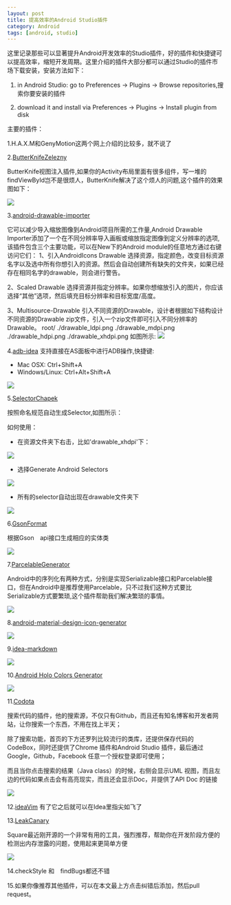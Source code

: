 ```yaml
---
layout: post
title: 提高效率的Android Studio插件
category: Android
tags: [android, studio]
---
```


这里记录那些可以显著提升Android开发效率的Studio插件，好的插件和快捷键可以提高效率，缩短开发周期。这里介绍的插件大部分都可以通过Studio的插件市场下载安装，安装方法如下：

1. in Android Studio: go to Preferences → Plugins → Browse repositories,搜索你要安装的插件

2. download it and install via Preferences → Plugins → Install plugin from disk

主要的插件：

1.H.A.X.M和GenyMotion这两个网上介绍的比较多，就不说了

2.[ButterKnifeZelezny](https://github.com/avast/android-butterknife-zelezny)

ButterKnife视图注入插件,如果你的Activity布局里面有很多组件，写一堆的findViewById岂不是很烦人，ButterKnife解决了这个烦人的问题,这个插件的效果图如下：

![](/images/butterknife.gif)

3.[android-drawable-importer](https://github.com/winterDroid/android-drawable-importer-intellij-plugin)

它可以减少导入缩放图像到Android项目所需的工作量,Android  Drawable Importer添加了一个在不同分辨率导入画板或缩放指定图像到定义分辨率的选项,该插件包含三个主要功能，可以在New下的Android module的任意地方通过右键访问它们：
1、引入AndroidIcons Drawable
选择资源，指定颜色，改变目标资源名字以及选中所有你想引入的资源。然后会自动创建所有缺失的文件夹，如果已经存在相同名字的drawable，则会进行警告。

2、Scaled Drawable
选择资源并指定分辨率。如果你想缩放引入的图片，你应该选择“其他”选项，然后填充目标分辨率和目标宽度/高度。

3、Multisource-Drawable
引入不同资源的Drawable，设计者根据如下结构设计不同资源的Drawable zip文件，引入一个zip文件即可引入不同分辨率的Drawable。
	root/
      	./drawable_ldpi.png
     	 ./drawable_mdpi.png
      	./drawable_hdpi.png
     	 ./drawable_xhdpi.png
如图所示:
![](/images/drawableimport.png)

4.[adb-idea](https://github.com/pbreault/adb-idea)
支持直接在AS面板中进行ADB操作,快捷键:
* Mac OSX: Ctrl+Shift+A
* Windows/Linux: Ctrl+Alt+Shift+A

![](/images/adb.png)

5.[SelectorChapek](https://github.com/inmite/android-selector-chapek)

按照命名规范自动生成Selector,如图所示：

如何使用：

* 在资源文件夹下右击，比如'drawable_xhdpi'下：

![](/images/selector1.png)

* 选择Generate Android Selectors

![](/images/selector2.png)

* 所有的selector自动出现在drawable文件夹下 

![](/images/selector3.png)

6.[GsonFormat](https://github.com/zzz40500/GsonFormat)

根据Gson　api接口生成相应的实体类

![](/images/gson_format.gif)

7.[ParcelableGenerator](https://github.com/mcharmas/android-parcelable-intellij-plugin)

Android中的序列化有两种方式，分别是实现Serializable接口和Parcelable接口，但在Android中是推荐使用Parcelable，只不过我们这种方式要比Serializable方式要繁琐,这个插件帮助我们解决繁琐的事情。

![](/images/parcelable_generator.png)


8.[android-material-design-icon-generator](https://github.com/konifar/android-material-design-icon-generator-plugin)

![](/images/capture.gif)

9.[idea-markdown](https://github.com/nicoulaj/idea-markdown)

![](/images/preview.png)

10.[Android Holo Colors Generator](ns.jetbrains.com/plugin/7366?pr=)


![](/images/holocolor.png)

11.[Codota](https://www.codota.com/)

搜索代码的插件，他的搜索源，不仅只有Github，而且还有知名博客和开发者网站，让你搜索一个东西，不用在找上半天；

除了搜索功能，首页的下方还罗列比较流行的类库，还提供保存代码的CodeBox，同时还提供了Chrome 插件和Android Studio 插件，最后通过Google，Github，Facebook 任意一个授权登录即可使用；

而且当你点击搜索的结果（Java class）的时候，右侧会显示UML 视图，而且左边的代码如果点击会有高亮现实，而且还会显示Doc，并提供了API Doc 的链接

![](/images/codota.png)

12.[ideaVim](https://github.com/JetBrains/ideavim)
   有了它之后就可以在Idea里指尖如飞了

13.[LeakCanary](https://github.com/square/leakcanary)

Square最近刚开源的一个非常有用的工具，强烈推荐，帮助你在开发阶段方便的检测出内存泄露的问题，使用起来更简单方便

![](/images/leak.png)

14.checkStyle 和　findBugs都还不错

15.如果你像推荐其他插件，可以在本文最上方点击纠错后添加，然后pull request。




